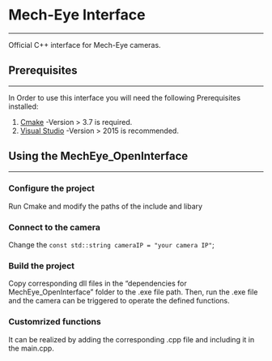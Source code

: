 # Mech-Eye Interface
----------------------------
Official C++ interface for Mech-Eye cameras.
## Prerequisites
-----------------------
In Order to use this interface you will need the following Prerequisites installed:
1. [Cmake](https://cmake.org/) -Version > 3.7 is required.
2. [Visual Studio](https://visualstudio.microsoft.com/) -Version > 2015 is recommended.
## Using the MechEye_OpenInterface
------------------------------------------
### Configure the project
Run Cmake and modify the paths of the include and libary
### Connect to the camera 
Change the `const std::string cameraIP = "your camera IP"`;
### Build the project
Copy corresponding dll files in the “dependencies for MechEye_OpenInterface” folder to the .exe file path. Then, run the .exe file and the camera can be triggered to operate the defined functions. 
###  Customrized functions 
It can be realized by adding the corresponding .cpp file and including it in the main.cpp.
